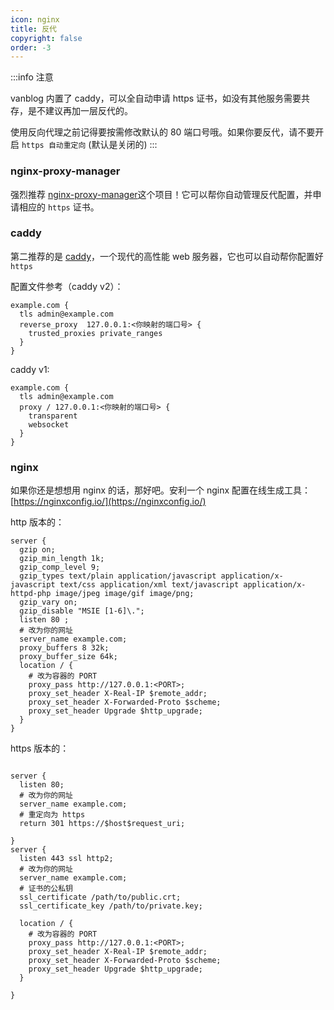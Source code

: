 ```yaml
---
icon: nginx
title: 反代
copyright: false
order: -3
---
```


:::info 注意

vanblog 内置了 caddy，可以全自动申请 https 证书，如没有其他服务需要共存，是不建议再加一层反代的。

使用反向代理之前记得要按需修改默认的 80 端口号哦。如果你要反代，请不要开启 `https 自动重定向` (默认是关闭的)
:::

### nginx-proxy-manager

强烈推荐 [nginx-proxy-manager](https://nginxproxymanager.com/)这个项目！它可以帮你自动管理反代配置，并申请相应的 `https` 证书。

### caddy

第二推荐的是 [caddy](https://caddyserver.com/)，一个现代的高性能 web 服务器，它也可以自动帮你配置好 `https`

配置文件参考（caddy v2）：

```
example.com {
  tls admin@example.com
  reverse_proxy  127.0.0.1:<你映射的端口号> {
    trusted_proxies private_ranges
  }
}
```

caddy v1:

```
example.com {
  tls admin@example.com
  proxy / 127.0.0.1:<你映射的端口号> {
    transparent
    websocket
  }
}

```

### nginx

如果你还是想想用 nginx 的话，那好吧。安利一个 nginx 配置在线生成工具： [https://nginxconfig.io/](https://nginxconfig.io/)

http 版本的：

```nginx
server {
  gzip on;
  gzip_min_length 1k;
  gzip_comp_level 9;
  gzip_types text/plain application/javascript application/x-javascript text/css application/xml text/javascript application/x-httpd-php image/jpeg image/gif image/png;
  gzip_vary on;
  gzip_disable "MSIE [1-6]\.";
  listen 80 ;
  # 改为你的网址
  server_name example.com;
  proxy_buffers 8 32k;
  proxy_buffer_size 64k;
  location / {
    # 改为容器的 PORT
    proxy_pass http://127.0.0.1:<PORT>;
    proxy_set_header X-Real-IP $remote_addr;
    proxy_set_header X-Forwarded-Proto $scheme;
    proxy_set_header Upgrade $http_upgrade;
  }
}
```

https 版本的：

```nginx

server {
  listen 80;
  # 改为你的网址
  server_name example.com;
  # 重定向为 https
  return 301 https://$host$request_uri;

}
server {
  listen 443 ssl http2;
  # 改为你的网址
  server_name example.com;
  # 证书的公私钥
  ssl_certificate /path/to/public.crt;
  ssl_certificate_key /path/to/private.key;

  location / {
    # 改为容器的 PORT
    proxy_pass http://127.0.0.1:<PORT>;
    proxy_set_header X-Real-IP $remote_addr;
    proxy_set_header X-Forwarded-Proto $scheme;
    proxy_set_header Upgrade $http_upgrade;
  }

}
```
